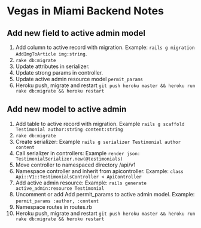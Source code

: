 # Vegas in Miami Backend Notes

## Add new field to active admin model
1. Add column to active record with migration. Example: `rails g migration AddImgToArticle img:string`.
2. `rake db:migrate`
3. Update attributes in serializer.
4. Update strong params in controller.
5. Update active admin resource model `permit_params`
6. Heroku push, migrate and restart `git push heroku master && heroku run rake db:migrate && heroku restart`

## Add new model to active admin
1. Add table to active record with migration. Example `rails g scaffold Testimonial author:string content:string`
2. `rake db:migrate`
3. Create serializer: Example `rails g serializer Testimonial author content`
4. Call serializer in controllers: Example `render json: TestimonialSerializer.new(@testimonials)`
5. Move controller to namespaced directory /api/v1
6. Namespace controller and inherit from apicontroller. Example: `class Api::V1::TestimonialsController < ApiController`
7. Add active admin resource: Example: `rails generate active_admin:resource Testimonial`
8. Uncomment or add Add permit_params to active admin model. Example: `permit_params :author, :content`
9. Namespace routes in routes.rb
10. Heroku push, migrate and restart `git push heroku master && heroku run rake db:migrate && heroku restart`
